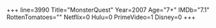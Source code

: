 +++
line=3990
Title="MonsterQuest"
Year=2007
Age="7+"
IMDb="7.1"
RottenTomatoes=""
Netflix=0
Hulu=0
PrimeVideo=1
Disney=0
+++

